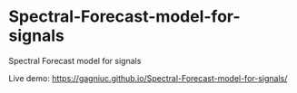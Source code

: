 # Spectral-Forecast-model-for-signals
Spectral Forecast model for signals

Live demo: https://gagniuc.github.io/Spectral-Forecast-model-for-signals/
